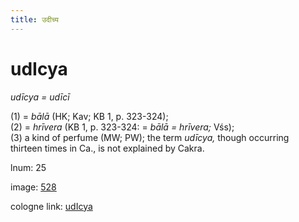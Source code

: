 ```yaml
---
title: उदीच्य
---
```


# udIcya

<i>udīcya = udīcī</i>  <div n="P" />(1) = <i>bālā</i> (HK; Kav; KB 1, p. 323-324); <div n="P" />(2) = <i>hrīvera</i> (KB 1, p. 323-324: = <i>bālā = hrīvera;</i> Vśs); <div n="P" />(3) a kind of perfume (MW; PW); the term <i>udīcya,</i> though occurring <div n="lb" />thirteen times in Ca., is not explained by Cakra.

lnum: 25

image: [528](https://www.sanskrit-lexicon.uni-koeln.de/scans/csl-apidev/servepdf.php?dict=snp&page=528)

cologne link: [udIcya](https://sanskrit-lexicon.uni-koeln.de/scans/csl-apidev/getword.php?dict=snp&key=udIcya)


